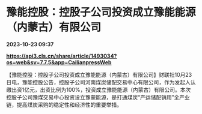 # 豫能控股：控股子公司投资成立豫能能源（内蒙古）有限公司

**2023-10-23 09:37**

**https://api3.cls.cn/share/article/1493034?os=web&sv=7.7.5&app=CailianpressWeb**

【豫能控股：控股子公司投资成立豫能能源（内蒙古）有限公司】财联社10月23日电，豫能控股公告，控股子公司河南煤炭储配交易中心有限公司，作为发起人认缴出资1亿元，出资比例为100%，投资成立豫能能源（内蒙古）有限公司。本次控股子公司豫煤交易中心投资设立豫蒙能源，是打通煤炭“产运储配销用”全产业链，提高煤炭采购的稳定性和经济性的重要举措。